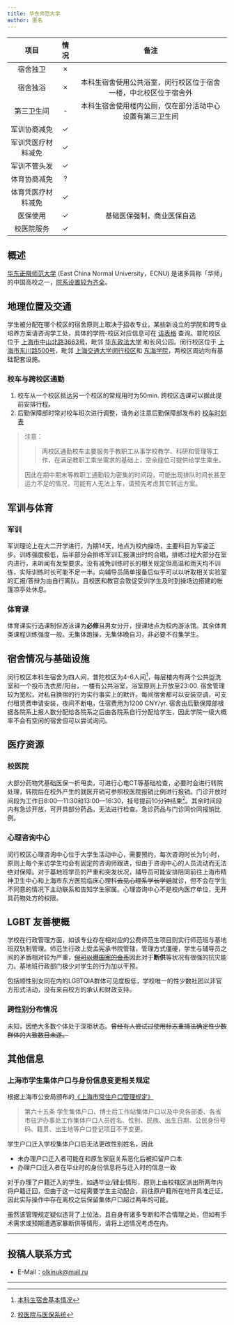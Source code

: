 ```yaml
---
title: 华东师范大学
author: 匿名
---
```


|        项目        | 情况  |     备注     |
| :----------------: | :---: | :----------: |
|      宿舍独卫      |   ✗   |         |
|      宿舍独浴      |   ✗  | 本科生宿舍使用公共浴室，闵行校区位于宿舍一楼，中北校区位于宿舍外 |
|     第三卫生间     |   -   | 本科生宿舍使用楼内公厕，仅在部分活动中心设置有第三卫生间 |
|    军训协商减免    |   ✓   |              |
| 军训凭医疗材料减免 |   ✓   |              |
|    军训不管头发    |   ✓   |        |
|    体育协商减免    |   ?   |              |
| 体育凭医疗材料减免 |   ✓   |              |
|      医保使用      |   ✓   | 基础医保强制，商业医保自选 |
|     校医院服务     |   ✓   |       |

## 概述

[华东~~正常~~师范大学](https://www.ecnu.edu.cn/) (East China Normal University，ECNU) 是诸多简称「华师」的中国高校之一，[院系设置较为齐全](https://www.ecnu.edu.cn/wzcd/xxgk/yxsz.htm)。

## 地理位置及交通

学生被分配在哪个校区的宿舍原则上取决于招收专业，某些新设立的学院和跨专业培养方案请咨询学工处，具体的学院-校区对应信息可在 [该表格](https://zsb.ecnu.edu.cn/f3/08/c37582a520968/page.htm) 查询。普陀校区位于 [上海市中山北路3663号](https://www.openstreetmap.org/relation/6179557)，毗邻 [华东政法大学](https://www.openstreetmap.org/way/477227512) 和长风公园。闵行校区位于 [上海市东川路500号](https://www.openstreetmap.org/way/293438840)，毗邻 [上海交通大学闵行校区](https://www.openstreetmap.org/way/288249651)和 [东海学院](https://www.openstreetmap.org/way/294237713)，两校区周边均有基础配套设施。

### 校车与跨校区通勤

1. 校车从一个校区抵达另一个校区的常规用时为50min. 跨校区选课可以据此提前安排行程。
2. 后勤保障部时常对校车班次进行调整，请务必注意后勤保障部发布的 [校车时刻表](https://houqin.ecnu.edu.cn/28837/list.htm)

> 注意：
>
> > 两校区通勤校车主要服务于教职工从事学校教学、科研和管理等工作，在满足教职工乘坐需求的基础上，空余座位可提供给学生乘坐。
>
> 因此在期中期末等教职工通勤较为密集的时间段，可能出现排队时间长甚至运力不足的情况，可能有人无法上车，请预先考虑其它转运方案。

## 军训与体育

### 军训

军训理论上在大二开学进行，为期14天，地点为校内操场，主要科目为军姿正步。训练强度极低，后半部分会排练军训汇报演出时的合唱，排练过程大部分在室内进行，未听闻有发型要求。没有减免训练时长的相关规定但高温和雨天均不训练，实际训练时长可能不足一半。向辅导员简单报备后似乎可以以听取相关实验室的汇报/答辩为由自行离队，且校医和教官会敦促受训学生及时到操场边搭建的帐篷凉亭处休息。

### 体育课

体育课实行选课制但游泳课为**必修**且男女分开，授课地点为校内游泳馆。其余体育类课程训练强度一般。无集体跑操，无集体晚自习，非必要不召集学生。

<!-- #### 体测 -->

## 宿舍情况与基础设施

闵行校区本科生宿舍为四人间，普陀校区为4-6人间[^1]，每层楼内有两个公共盥洗室和一个投币洗衣房/阳台，一楼有公共浴室，浴室原则上开放至23:00. 宿舍管理较为宽松，对私自换宿的行为实行事实上的默许。每间宿舍都可以安装空调，可支付租赁费申请安装，夜间不断电，住宿费用为1200 CNY/yr. 宿舍由后勤保障部根据各院系上报人数分配给各院系之后由各院系自行分配给学生，因此学院一级大概率不会有空闲的宿舍但可以尝试询问。

## 医疗资源

### 校医院

大部分药物凭基础医保一折甩卖，可进行心电CT等基础检查，必要时会进行转院处理，转院后在校外产生的就医开销可参照校医院报销比例进行报销。门诊开放时间段为工作日8:00—11:30和13:00—16:30，挂号提前10分钟结束[^2]。其余时间段内有急诊开放，可开具部分药品，无法进行检查。急诊药品与门诊同价同报销比例。

### 心理咨询中心

闵行校区心理咨询中心位于大学生活动中心，需要预约，每次咨询时长为1小时，原则上每个来访学生均会有固定的咨询师跟进，但由于咨询中心的人员流动而无法绝对保障。对于基地班学员的严重和突发状况，辅导员可能安排陪同前往上海市精神卫生中心和上海市东方医院临床心理科~~去见心理系学长学姐~~就诊，但不会在学生不同意的情况下主动联系和告知学生家属。心理咨询中心不是校内医疗单位，无开具药物处方的权限。

## LGBT 友善梗概

学校在行政管理方面，如该专业存在相对应的公费师范生项目则实行师范班与基地班双轨制管理。师范生行政上受孟宪承书院管辖，管理方式僵硬，学生与辅导员之间的矛盾相对较为严重，[~~但可以爆国家的金币~~](https://zsb.ecnu.edu.cn/d0/cf/c37582a446671/page.htm)因此对于**断供**等状况有很强的抗灾能力。基地班行政部门极少对学生的行为加以干预。

包括顺性别女同在内的LGBTQIA群体可见度极低，学校唯一的性少数社团以非官方形式活动，没有来自校方的承认和财政支持。

### 跨性别分布情况

未知，因绝大多数个体处于深柜状态。~~曾经有人尝试过使用标志重捕法确定性少数群体的大致数目未遂。~~

<!-- ### 院系探路 -->

## 其他信息

### 上海市学生集体户口与身份信息变更相关规定

根据上海市公安局颁布的[《上海市常住户口管理规定》](https://gaj.sh.gov.cn/shga/wzXxfbZfgkxx/detail?pa=7e6fb2fa2038e383cd705b71fbe4b03241351027bfa0f26efedd08cb679987c1c9fd6c3790e0e610)

> 第六十五条  学生集体户口、博士后工作站集体户口以及中央各部委、各省市驻沪办事处工作集体户口人员姓名、性别、民族、出生日期、公民身份号码、籍贯、出生地等户口登记项目不予变更。

学生户口迁入学校集体户口后无法更改性别姓名，因此

- 未办理户口迁入者可能在和原生家庭关系恶化后被扣留户口本
- 办理户口迁入者在毕业时的身份信息将与迁入时的信息一致

对于办理了户籍迁入的学生，如遇毕业/肄业情形，原则上由校辖区派出所两年内将户籍迁回，但由于这一过程需要学生主动配合，前往原户籍所在地开具准迁证，因此实际操作中存在离校之后保留集体户口超过两年的可能。

虽然该管理规定疑似违背了上位法，且自身有诸多专断和不合情理之处，但如有手术需求或预期遭遇家暴断供等情形，请将上述情况考虑在内。

---

## 投稿人联系方式

<!-- ### 贡献者姓名 -->

- E-Mail：<olkinuk@mail.ru>

---

[^1]: [本科生宿舍基本情况](https://houqin.ecnu.edu.cn/10852/list.htm)
[^2]: [校医院与医保系统](https://houqin.ecnu.edu.cn/ylfw/list.htm)